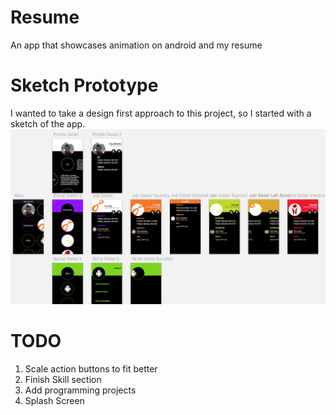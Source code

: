 Resume
======
An app that showcases animation on android and my resume

Sketch Prototype
================
I wanted to take a design first approach to this project, so I started with a sketch of the app.
![](Sketch.png)

TODO
====
1. Scale action buttons to fit better
1. Finish Skill section
1. Add programming projects
1. Splash Screen

